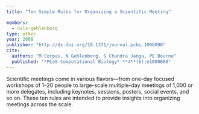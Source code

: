 ```yaml
---
title: "Ten Simple Rules for Organizing a Scientific Meeting"

members:
  - nils-gehlenborg
type: other
year: 2008
publisher: "http://dx.doi.org/10.1371/journal.pcbi.1000080"
cite:
  authors: "M Corpas, N Gehlenborg, S Chandra Janga, PE Bourne"
  published: "*PLoS Computational Biology* **4**(6):e1000080"
---
```

Scientific meetings come in various flavors—from one-day focused workshops of 1–20 people to large-scale multiple-day meetings of 1,000 or more delegates, including keynotes, sessions, posters, social events, and so on. These ten rules are intended to provide insights into organizing meetings across the scale.